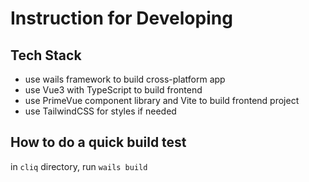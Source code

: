 # Instruction for Developing

## Tech Stack
- use wails framework to build cross-platform app
- use Vue3 with TypeScript to build frontend
- use PrimeVue component library and Vite to build frontend project
- use TailwindCSS for styles if needed

## How to do a quick build test
in `cliq` directory, run `wails build`